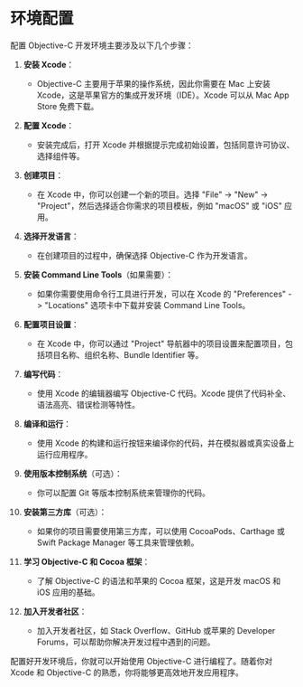 # 环境配置

配置 Objective-C 开发环境主要涉及以下几个步骤：

1. **安装 Xcode**：
   - Objective-C 主要用于苹果的操作系统，因此你需要在 Mac 上安装 Xcode，这是苹果官方的集成开发环境（IDE）。Xcode 可以从 Mac App Store 免费下载。

2. **配置 Xcode**：
   - 安装完成后，打开 Xcode 并根据提示完成初始设置，包括同意许可协议、选择组件等。

3. **创建项目**：
   - 在 Xcode 中，你可以创建一个新的项目。选择 "File" -> "New" -> "Project"，然后选择适合你需求的项目模板，例如 "macOS" 或 "iOS" 应用。

4. **选择开发语言**：
   - 在创建项目的过程中，确保选择 Objective-C 作为开发语言。

5. **安装 Command Line Tools**（如果需要）：
   - 如果你需要使用命令行工具进行开发，可以在 Xcode 的 "Preferences" -> "Locations" 选项卡中下载并安装 Command Line Tools。

6. **配置项目设置**：
   - 在 Xcode 中，你可以通过 "Project" 导航器中的项目设置来配置项目，包括项目名称、组织名称、Bundle Identifier 等。

7. **编写代码**：
   - 使用 Xcode 的编辑器编写 Objective-C 代码。Xcode 提供了代码补全、语法高亮、错误检测等特性。

8. **编译和运行**：
   - 使用 Xcode 的构建和运行按钮来编译你的代码，并在模拟器或真实设备上运行应用程序。

9. **使用版本控制系统**（可选）：
   - 你可以配置 Git 等版本控制系统来管理你的代码。

10. **安装第三方库**（可选）：
    - 如果你的项目需要使用第三方库，可以使用 CocoaPods、Carthage 或 Swift Package Manager 等工具来管理依赖。

11. **学习 Objective-C 和 Cocoa 框架**：
    - 了解 Objective-C 的语法和苹果的 Cocoa 框架，这是开发 macOS 和 iOS 应用的基础。

12. **加入开发者社区**：
    - 加入开发者社区，如 Stack Overflow、GitHub 或苹果的 Developer Forums，可以帮助你解决开发过程中遇到的问题。

配置好开发环境后，你就可以开始使用 Objective-C 进行编程了。随着你对 Xcode 和 Objective-C 的熟悉，你将能够更高效地开发应用程序。
